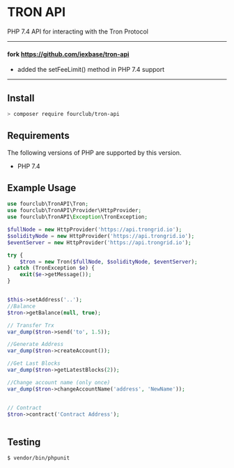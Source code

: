 # TRON API

PHP 7.4 API for interacting with the Tron Protocol

---
#### fork https://github.com/iexbase/tron-api
+ added the setFeeLimit() method in PHP 7.4 support
---

## Install

```bash
> composer require fourclub/tron-api
```
## Requirements

The following versions of PHP are supported by this version.

* PHP 7.4

## Example Usage

```php
use fourclub\TronAPI\Tron;
use fourclub\TronAPI\Provider\HttpProvider;
use fourclub\TronAPI\Exception\TronException;

$fullNode = new HttpProvider('https://api.trongrid.io');
$solidityNode = new HttpProvider('https://api.trongrid.io');
$eventServer = new HttpProvider('https://api.trongrid.io');

try {
    $tron = new Tron($fullNode, $solidityNode, $eventServer);
} catch (TronException $e) {
    exit($e->getMessage());
}


$this->setAddress('..');
//Balance
$tron->getBalance(null, true);

// Transfer Trx
var_dump($tron->send('to', 1.5));

//Generate Address
var_dump($tron->createAccount());

//Get Last Blocks
var_dump($tron->getLatestBlocks(2));

//Change account name (only once)
var_dump($tron->changeAccountName('address', 'NewName'));


// Contract
$tron->contract('Contract Address');



```

## Testing

``` bash
$ vendor/bin/phpunit
```